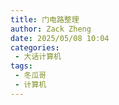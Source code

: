 ```yaml
---
title: 门电路整理
author: Zack Zheng
date: 2025/05/08 10:04
categories:
 - 大话计算机
tags:
 - 冬瓜哥
 - 计算机
---
```


<simple-img src="https://gitee.com/zackzhengxy/picGallery/raw/main/imgs/门电路.png"></simple-img>


